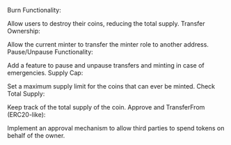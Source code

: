 Burn Functionality:

Allow users to destroy their coins, reducing the total supply.
Transfer Ownership:

Allow the current minter to transfer the minter role to another address.
Pause/Unpause Functionality:

Add a feature to pause and unpause transfers and minting in case of emergencies.
Supply Cap:

Set a maximum supply limit for the coins that can ever be minted.
Check Total Supply:

Keep track of the total supply of the coin.
Approve and TransferFrom (ERC20-like):

Implement an approval mechanism to allow third parties to spend tokens on behalf of the owner.
